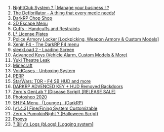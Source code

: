 1. [NightClub System ? | Manage your business ! ?](https://pirates.gg/showthread.php?tid=76)
2. [The Defibrillator - A thing that every medic needs!](https://pirates.gg/showthread.php?tid=78)
3. [DarkRP Chop Shop](https://pirates.gg/showthread.php?tid=80)
4. [3D Escape Menu](https://pirates.gg/showthread.php?tid=81)
5. [Cuffs - Handcuffs and Restraints](https://pirates.gg/showthread.php?tid=82)
6. [L² License Plates](https://pirates.gg/showthread.php?tid=83)
7. [Police Armory Locker [Lockpicking, Weapon Armory & Custom Models]](https://pirates.gg/showthread.php?tid=84)
8. [Xenin F4 - The DarkRP F4 menu](https://pirates.gg/showthread.php?tid=95)
9. [sleekLoad 2 - Loading Screen](https://pirates.gg/showthread.php?tid=96)
10. [Advanced Keys (Vehicle Alarm, Custom Models & More)](https://pirates.gg/showthread.php?tid=104)
11. [Yuki Theatre Leak](https://pirates.gg/showthread.php?tid=106)
12. [Minecraft](https://pirates.gg/showthread.php?tid=118)
13. [VoidCases - Unboxing System](https://pirates.gg/showthread.php?tid=97)
14. [PERP](https://pirates.gg/showthread.php?tid=123)
15. [StarWars: TOR - F4 SB HUD and more](https://pirates.gg/showthread.php?tid=125)
16. [DARKRP ADVENCED KEY + HUD Removed Backdoors](https://pirates.gg/showthread.php?tid=126)
17. [Zero´s GenLab ? (Disease Script) [RELEASE SALE]](https://pirates.gg/showthread.php?tid=129)
18. [Photoshop 2020](https://pirates.gg/showthread.php?tid=120)
19. [SH F4 Menu 「Lounge」 (DarkRP)](https://pirates.gg/showthread.php?tid=127)
20. [[v1.4.3] Fine/Fining System Customizable](https://pirates.gg/showthread.php?tid=137)
21. [Zero´s PumpkinNight ? (Halloween Script)](https://pirates.gg/showthread.php?tid=141)
22. [Proxys](https://pirates.gg/showthread.php?tid=142)
23. [? Billy's Logs (bLogs) [Logging system]](https://pirates.gg/showthread.php?tid=143)




